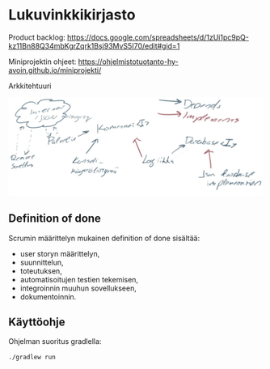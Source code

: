 # Lukuvinkkikirjasto

Product backlog:
<https://docs.google.com/spreadsheets/d/1zUi1pc9pQ-kz11Bn88Q34mbKgrZqrk1Bsj93MvS5I70/edit#gid=1>

Miniprojektin ohjeet: <https://ohjelmistotuotanto-hy-avoin.github.io/miniprojekti/>

Arkkitehtuuri

![arkkitehtuuri](docs/arkkitehtuuri.jpg)

## Definition of done

Scrumin määrittelyn mukainen definition of done sisältää:

- user storyn määrittelyn,
- suunnittelun,
- toteutuksen,
- automatisoitujen testien tekemisen,
- integroinnin muuhun sovellukseen,
- dokumentoinnin.

## Käyttöohje

Ohjelman suoritus gradlella:

```bash
./gradlew run
```
